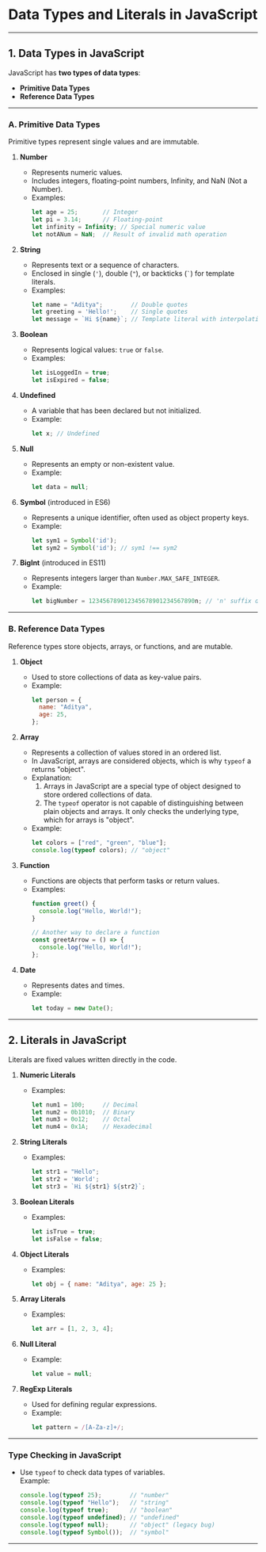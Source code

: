 # Data Types and Literals in JavaScript

---

## **1. Data Types in JavaScript**

JavaScript has **two types of data types**:
- **Primitive Data Types**
- **Reference Data Types**

---

### **A. Primitive Data Types**
Primitive types represent single values and are immutable.

1. **Number**  
   - Represents numeric values.  
   - Includes integers, floating-point numbers, Infinity, and NaN (Not a Number).  
   - Examples:  
     ```javascript
     let age = 25;       // Integer
     let pi = 3.14;      // Floating-point
     let infinity = Infinity; // Special numeric value
     let notANum = NaN;  // Result of invalid math operation
     ```

2. **String**  
   - Represents text or a sequence of characters.  
   - Enclosed in single (`'`), double (`"`), or backticks (`` ` ``) for template literals.  
   - Examples:  
     ```javascript
     let name = "Aditya";        // Double quotes
     let greeting = 'Hello!';    // Single quotes
     let message = `Hi ${name}`; // Template literal with interpolation
     ```

3. **Boolean**  
   - Represents logical values: `true` or `false`.  
   - Examples:  
     ```javascript
     let isLoggedIn = true;
     let isExpired = false;
     ```

4. **Undefined**  
   - A variable that has been declared but not initialized.  
   - Example:  
     ```javascript
     let x; // Undefined
     ```

5. **Null**  
   - Represents an empty or non-existent value.  
   - Example:  
     ```javascript
     let data = null;
     ```

6. **Symbol** (introduced in ES6)  
   - Represents a unique identifier, often used as object property keys.  
   - Example:  
     ```javascript
     let sym1 = Symbol('id');
     let sym2 = Symbol('id'); // sym1 !== sym2
     ```

7. **BigInt** (introduced in ES11)  
   - Represents integers larger than `Number.MAX_SAFE_INTEGER`.  
   - Example:  
     ```javascript
     let bigNumber = 123456789012345678901234567890n; // 'n' suffix denotes BigInt
     ```

---

### **B. Reference Data Types**
Reference types store objects, arrays, or functions, and are mutable.

1. **Object**  
   - Used to store collections of data as key-value pairs.  
   - Example:  
     ```javascript
     let person = {
       name: "Aditya",
       age: 25,
     };
     ```

2. **Array**  
   - Represents a collection of values stored in an ordered list.  
   - In JavaScript, arrays are considered objects, which is why `typeof` a returns "object".
   - Explanation:
     1. Arrays in JavaScript are a special type of object designed to store ordered collections of data.
     2. The `typeof` operator is not capable of distinguishing between plain objects and arrays. It only checks the underlying type, which for arrays is "object".
   - Example:  
     ```javascript
     let colors = ["red", "green", "blue"];
     console.log(typeof colors); // "object"
     ```

3. **Function**  
   - Functions are objects that perform tasks or return values.  
   - Examples:  
     ```javascript
     function greet() {
       console.log("Hello, World!");
     }

     // Another way to declare a function
     const greetArrow = () => {
       console.log("Hello, World!");
     };
     ```

4. **Date**  
   - Represents dates and times.  
   - Example:  
     ```javascript
     let today = new Date();
     ```

---

## **2. Literals in JavaScript**

Literals are fixed values written directly in the code.

1. **Numeric Literals**  
   - Examples:  
     ```javascript
     let num1 = 100;     // Decimal
     let num2 = 0b1010;  // Binary
     let num3 = 0o12;    // Octal
     let num4 = 0x1A;    // Hexadecimal
     ```

2. **String Literals**  
   - Examples:  
     ```javascript
     let str1 = "Hello";
     let str2 = 'World';
     let str3 = `Hi ${str1} ${str2}`;
     ```

3. **Boolean Literals**  
   - Examples:  
     ```javascript
     let isTrue = true;
     let isFalse = false;
     ```

4. **Object Literals**  
   - Examples:  
     ```javascript
     let obj = { name: "Aditya", age: 25 };
     ```

5. **Array Literals**  
   - Examples:  
     ```javascript
     let arr = [1, 2, 3, 4];
     ```

6. **Null Literal**  
   - Example:  
     ```javascript
     let value = null;
     ```

7. **RegExp Literals**  
   - Used for defining regular expressions.  
   - Example:  
     ```javascript
     let pattern = /[A-Za-z]+/;
     ```

---

### **Type Checking in JavaScript**
- Use `typeof` to check data types of variables.  
  Example:  
  ```javascript
  console.log(typeof 25);        // "number"
  console.log(typeof "Hello");   // "string"
  console.log(typeof true);      // "boolean"
  console.log(typeof undefined); // "undefined"
  console.log(typeof null);      // "object" (legacy bug)
  console.log(typeof Symbol());  // "symbol"
  ```

---
